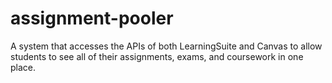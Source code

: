 # assignment-pooler
A system that accesses the APIs of both LearningSuite and Canvas to allow students to see all of their assignments, exams, and coursework in one place.
